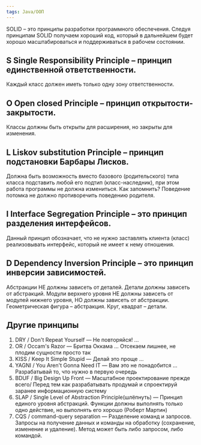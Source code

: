 ```yaml
---
tags: Java/ООП
---
```


SOLID – это принципы разработки программного обеспечения. Следуя принципам SOLID получаем хороший код, который в дальнейшем будет хорошо масштабироваться и поддерживаться в рабочем состоянии.

## **S** Single Responsibility Principle – принцип единственной ответственности.
Каждый класс должен иметь только одну зону ответственности.

## **O** Open closed Principle – принцип открытости-закрытости.
Классы должны быть открыты для расширения, но закрыты для изменения.

## **L** Liskov substitution Principle – принцип подстановки Барбары Лисков.
Должна быть возможность вместо базового (родительского) типа класса подставить любой его подтип (класс-наследник), при этом работа программы не должна измениться. Как запомнить? Поведение потомка не должно противоречить поведению родителя.

## **I** Interface Segregation Principle – это принцип разделения интерфейсов.
Данный принцип обозначает, что не нужно заставлять клиента (класс) реализовывать интерфейс, который не имеет к нему отношения.

## **D** Dependency Inversion Principle – это принцип инверсии зависимостей.
Абстракции НЕ должны зависеть от деталей. Детали должны зависеть от абстракций.
Модули верхнего уровня НЕ должны зависеть от модулей нижнего уровня,
НО должны зависеть от абстракции. Геометрическая фигура – абстракция. Круг, квадрат – детали.

## Другие принципы
1. DRY / Don't Repeat Yourself — Не повторяйся! ...
2. OR / Occam's Razor — Бритва Оккама ... Отсекаем лишнее, не плодим сущности просто так
3. KISS / Keep It Simple Stupid — Делай это проще ...
4. YAGNI / You Aren't Gonna Need IT — Вам это не понадобится ... Разрабатывай то, что нужно в первую очередь
5. BDUF / Big Design Up Front — Масштабное проектирование прежде всего/ Перед тем как разрабатывать продумай и спроектируй заранее информационную систему
6. SLAP / Single Level of Abstraction Principle(шлёпнуть) — Принцип единого уровня абстракций. Функции должны выполнять только одно действие, но выполнять его хорошо (Роберт Мартин)
7. CQS / сommand-query separation — Разделение команд и запросов. Запросы на получение данных и команды на обработку (сохранение, изменение и удаление). Метод может быть либо запросом, либо командой.
